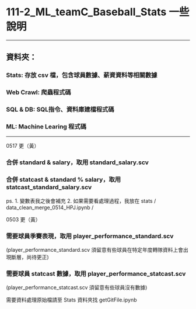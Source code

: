 # 111-2_ML_teamC_Baseball_Stats 一些說明

-----
## 資料夾：
### Stats: 存放 csv 檔，包含球員數據、薪資資料等相關數據
### Web Crawl: 爬蟲程式碼
### SQL & DB: SQL指令、資料庫建檔程式碼
### ML: Machine Learing 程式碼
-----
0517 更（黃）
### 合併 standard & salary，取用 standard_salary.scv
### 合併 statcast & standard % salary，取用 statcast_standard_salary.scv
ps. 1. 變數表我之後會補充 2. 如果需要看處理過程，我放在 stats / data_clean_merge_0514_HPJ.ipynb /
<br>

0503 更（黃）
### 需要球員季賽表現，取用 player_performance_standard.scv
(player_performance_standard.scv 須留意有些球員在特定年度轉隊資料上會出現斷層，尚待更正)<br>
### 需要球員 statcast 數據，取用 player_performance_statcast.scv
(player_performance_statcast.scv 須留意有些球員沒有數據)<br>

需要資料處理原始檔請至 Stats 資料夾找 getGitFile.ipynb
